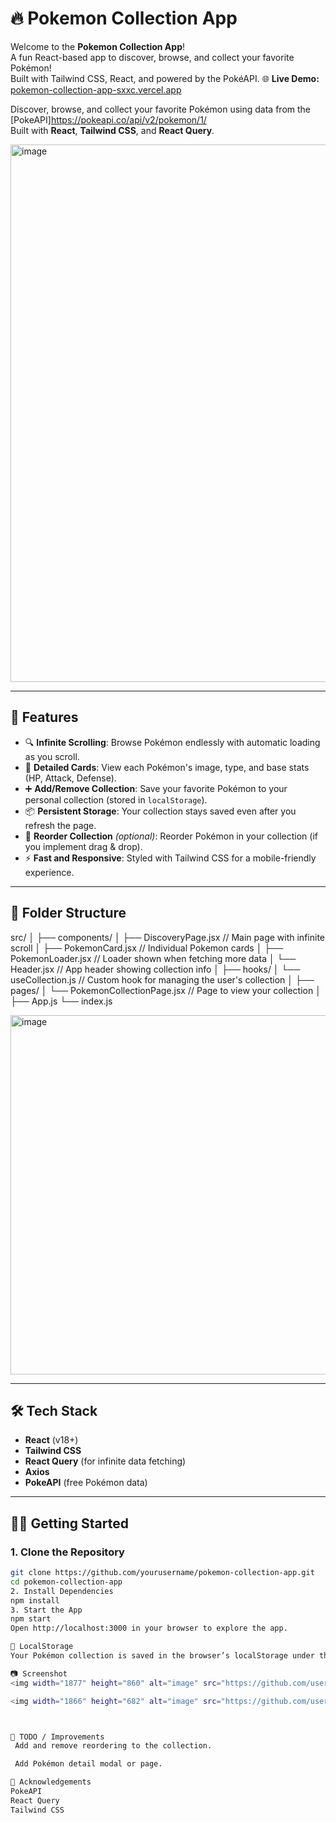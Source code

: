 # 🔥 Pokemon Collection App

Welcome to the **Pokemon Collection App**!  
A fun React-based app to discover, browse, and collect your favorite Pokémon!  
Built with Tailwind CSS, React, and powered by the PokéAPI.
🌐 **Live Demo:** [pokemon-collection-app-sxxc.vercel.app](https://pokemon-collection-app-sxxc.vercel.app/)

Discover, browse, and collect your favorite Pokémon using data from the [PokeAPI]https://pokeapi.co/api/v2/pokemon/1/  
Built with **React**, **Tailwind CSS**, and **React Query**.

<img width="1877" height="860" alt="image" src="https://github.com/user-attachments/assets/da9c5cf0-756a-451d-a002-7a18efab8f63" />


---

## 🚀 Features

- 🔍 **Infinite Scrolling**: Browse Pokémon endlessly with automatic loading as you scroll.
- 🧩 **Detailed Cards**: View each Pokémon's image, type, and base stats (HP, Attack, Defense).
- ➕ **Add/Remove Collection**: Save your favorite Pokémon to your personal collection (stored in `localStorage`).
- 📦 **Persistent Storage**: Your collection stays saved even after you refresh the page.
- 🔄 **Reorder Collection** *(optional)*: Reorder Pokémon in your collection (if you implement drag & drop).
- ⚡ **Fast and Responsive**: Styled with Tailwind CSS for a mobile-friendly experience.

---

## 📁 Folder Structure

src/
│
├── components/
│ ├── DiscoveryPage.jsx // Main page with infinite scroll
│ ├── PokemonCard.jsx // Individual Pokemon cards
│ ├── PokemonLoader.jsx // Loader shown when fetching more data
│ └── Header.jsx // App header showing collection info
│
├── hooks/
│ └── useCollection.js // Custom hook for managing the user's collection
│
├── pages/
│ └── PokemonCollectionPage.jsx //  Page to view your collection
│
├── App.js
└── index.js


<img width="780" height="575" alt="image" src="https://github.com/user-attachments/assets/4fc856e9-13ce-4456-bf21-7f9f7296c289" />

---

## 🛠️ Tech Stack

- **React** (v18+)
- **Tailwind CSS**
- **React Query** (for infinite data fetching)
- **Axios**
- **PokeAPI** (free Pokémon data)

---

## 🧑‍💻 Getting Started

### 1. Clone the Repository

```bash
git clone https://github.com/yourusername/pokemon-collection-app.git
cd pokemon-collection-app
2. Install Dependencies
npm install
3. Start the App
npm start
Open http://localhost:3000 in your browser to explore the app.

💾 LocalStorage
Your Pokémon collection is saved in the browser’s localStorage under the key:

📷 Screenshot
<img width="1877" height="860" alt="image" src="https://github.com/user-attachments/assets/1609c8e2-d4ac-47a1-bf4e-200bc974cf83" />

<img width="1866" height="682" alt="image" src="https://github.com/user-attachments/assets/d0ca5cf7-9ee6-48e5-85c9-1f1816e4410a" />



📌 TODO / Improvements
 Add and remove reordering to the collection.

 Add Pokémon detail modal or page.

🙌 Acknowledgements
PokeAPI
React Query
Tailwind CSS

